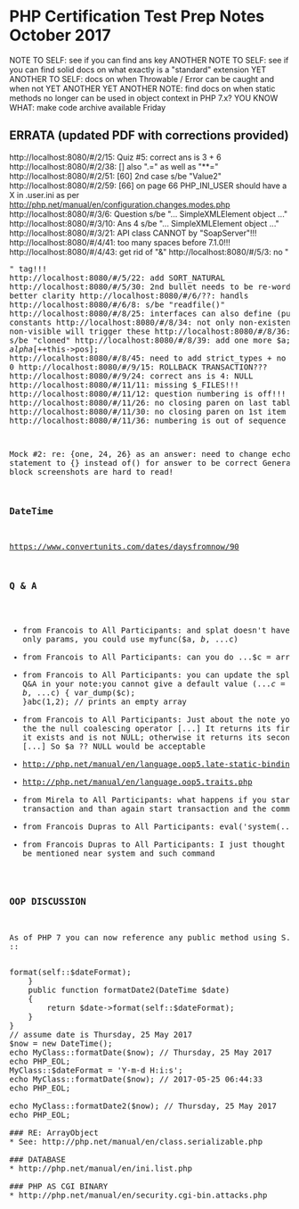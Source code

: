# PHP Certification Test Prep Notes October 2017

NOTE TO SELF: see if you can find ans key
ANOTHER NOTE TO SELF: see if you can find solid docs on what exactly is a "standard" extension
YET ANOTHER TO SELF: docs on when Throwable / Error can be caught and when not
YET ANOTHER YET ANOTHER NOTE: find docs on when static methods no longer can be used in object context in PHP 7.x?
YOU KNOW WHAT: make code archive available Friday

## ERRATA (updated PDF with corrections provided)
http://localhost:8080/#/2/15: Quiz #5: correct ans is 3 + 6
http://localhost:8080/#/2/38: [] also ".=" as well as "**="
http://localhost:8080/#/2/51: [60] 2nd case s/be "Value2"
http://localhost:8080/#/2/59: [66] on page 66 PHP_INI_USER should have a X in .user.ini as per http://php.net/manual/en/configuration.changes.modes.php
http://localhost:8080/#/3/6: Question s/be "... SimpleXMLElement object ..."
http://localhost:8080/#/3/10: Ans 4 s/be "... SimpleXMLElement object ..."
http://localhost:8080/#/3/21: API class CANNOT by "SoapServer"!!!
http://localhost:8080/#/4/41: too many spaces before 7.1.0!!!
http://localhost:8080/#/4/43: get rid of "&"
http://localhost:8080/#/5/3: no "<pre>" tag!!!
http://localhost:8080/#/5/22: add SORT_NATURAL
http://localhost:8080/#/5/30: 2nd bullet needs to be re-worded for better clarity
http://localhost:8080/#/6/??: handls
http://localhost:8080/#/6/8: s/be "readfile()"
http://localhost:8080/#/8/25: interfaces can also define (public) constants
http://localhost:8080/#/8/34: not only non-existent but also non-visible will trigger these
http://localhost:8080/#/8/36: "clones" s/be "cloned"
http://localhost:8080/#/8/39: add one more $a; return $alpha[++$this->pos];
http://localhost:8080/#/8/45: need to add strict_types + no need for ?? 0
http://localhost:8080/#/9/15: ROLLBACK TRANSACTION???
http://localhost:8080/#/9/24: correct ans is 4: NULL
http://localhost:8080/#/11/11: missing $_FILES!!!
http://localhost:8080/#/11/12: question numbering is off!!!
http://localhost:8080/#/11/26: no closing paren on last table item
http://localhost:8080/#/11/30: no closing paren on 1st item
http://localhost:8080/#/11/36: numbering is out of sequence

Mock #2: re: {one, 24, 26} as an answer: need to change echo statement to {} instead of() for answer to be correct
General Note: code block screenshots are hard to read!

### DateTime
https://www.convertunits.com/dates/daysfromnow/90

### Q & A

* from Francois to All Participants: and splat doesn't have to be the only params, you could use myfunc($a, $b, ...$c)
* from Francois to All Participants: can you do ...$c = array()?
* from Francois to All Participants: you can update the splat operator Q&A in your note:you cannot give a default value (...$c = array()), the value is set by default to empty array by PHP. This would work:function abc($a, $b, ...$c) { var_dump($c); }abc(1,2); // prints an empty array
* from Francois to All Participants: Just about the note you took for the the null coalescing operator [...] It returns its first operand if it exists and is not NULL; otherwise it returns its second operand. [...] So $a ?? NULL would be acceptable
* http://php.net/manual/en/language.oop5.late-static-bindings.php
* http://php.net/manual/en/language.oop5.traits.php
* from Mirela to All Participants: what happens if you start transaction and than again start transaction and the commit ?
* from Francois Dupras to All Participants: eval('system(...)')
* from Francois Dupras to All Participants: I just thought it should be mentioned near system and such command

### OOP DISCUSSION

As of PHP 7 you can now reference any public method using S.R.O ::
<?php
class MyClass
{
    public static $dateFormat = 'l, d M Y';
    public static function formatDate(DateTime $date)
    {
        return $date->format(self::$dateFormat);
    }
    public function formatDate2(DateTime $date)
    {
        return $date->format(self::$dateFormat);
    }
}
// assume date is Thursday, 25 May 2017
$now = new DateTime();
echo MyClass::formatDate($now); // Thursday, 25 May 2017
echo PHP_EOL;
MyClass::$dateFormat = 'Y-m-d H:i:s';
echo MyClass::formatDate($now); // 2017-05-25 06:44:33
echo PHP_EOL;

echo MyClass::formatDate2($now); // Thursday, 25 May 2017
echo PHP_EOL;

### RE: ArrayObject
* See: http://php.net/manual/en/class.serializable.php

### DATABASE
* http://php.net/manual/en/ini.list.php

### PHP AS CGI BINARY
* http://php.net/manual/en/security.cgi-bin.attacks.php
